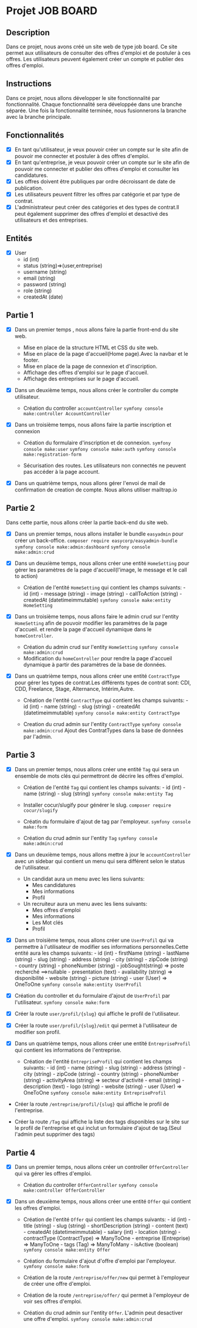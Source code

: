 # Projet JOB BOARD

## Description

Dans ce projet, nous avons créé un site web de type job board. Ce site permet aux utilisateurs de consulter des offres d'emploi et de postuler à ces offres. Les utilisateurs peuvent également créer un compte et publier des offres d'emploi.

## Instructions

Dans ce projet, nous allons développer le site fonctionnalité par fonctionnalité. Chaque fonctionnalité sera développée dans une branche séparée. Une fois la fonctionnalité terminée, nous fusionnerons la branche avec la branche principale.

## Fonctionnalités

- [x] En tant qu'utilisateur, je veux pouvoir créer un compte sur le site afin de pouvoir me connecter et postuler à des offres d'emploi.
- [x] En tant qu'entreprise, je veux pouvoir créer un compte sur le site afin de pouvoir me connecter et publier des offres d'emploi et consulter les candidatures.
- [x] Les offres doivent être publiques par ordre décroissant de date de publication.
- [x] Les utilisateurs peuvent filtrer les offres par catégorie et par type de contrat.
- [x] L'administrateur peut créer des catégories et des types de contrat.Il peut également supprimer des offres d'emploi et desactivé des utilisateurs et des entreprises.

## Entités

- [x] User
  - id (int)
  - status (string)=>(user,entreprise)
  - username (string)
  - email (string)
  - password (string)
  - role (string)
  - createdAt (date)

## Partie 1

- [x] Dans un premier temps , nous allons faire la partie front-end du site web.

  - Mise en place de la structure HTML et CSS du site web.
  - Mise en place de la page d'accueil(Home page).Avec la navbar et le footer.
  - Mise en place de la page de connexion et d'inscription.
  - Affichage des offres d'emploi sur le page d'accueil.
  - Affichage des entreprises sur le page d'accueil.

- [x] Dans un deuxième temps, nous allons créer le controller du compte utilisateur.

  - Création du controller `accountController`
    `symfony console make:controller AccountController`

- [x] Dans un troisième temps, nous allons faire la partie inscription et connexion

  - Création du formulaire d'inscription et de connexion.
    `symfony console make:user`
    `symfony console make:auth`
    `symfony console make:registration-form`

  - Sécurisation des routes. Les utilisateurs non connectés ne peuvent pas accéder à la page account.

- [x] Dans un quatrième temps, nous allons gérer l'envoi de mail de confirmation de creation de compte. Nous allons utiliser mailtrap.io

## Partie 2

Dans cette partie, nous allons créer la partie back-end du site web.

- [x] Dans un premier temps, nous allons installer le bundle `easyadmin` pour créer un back-office.
      `composer require easycorp/easyadmin-bundle`
      `symfony console make:admin:dashboard`
      `symfony console make:admin:crud`

- [x] Dans un deuxième temps, nous allons créer une entité `HomeSetting` pour gérer les paramètres de la page d'accueil(l'image, le message et le call to action)

  - Création de l'entité `HomeSetting` qui contient les champs suivants: - id (int) - message (string) - image (string) - callToAction (string) - createdAt (datetimeimmutable)
    `symfony console make:entity HomeSetting`

- [x] Dans un troisième temps, nous allons faire le admin crud sur l'entity `HomeSetting` afin de pouvoir modifier les paramètres de la page d'accueil. et rendre la page d'accueil dynamique dans le `homeController`.

  - Création du admin crud sur l'entity `HomeSetting`
    `symfony console make:admin:crud`
  - Modification du `homeController` pour rendre la page d'accueil dynamique à partir des paramètres de la base de données.

- [x] Dans un quatrième temps, nous allons créer une entité `ContractType` pour gérer les types de contrat.Les différents types de contrat sont: CDI, CDD, Freelance, Stage, Alternance, Intérim,Autre.

  - Création de l'entité `ContractType` qui contient les champs suivants: - id (int) - name (string) - slug (string) - createdAt (datetimeimmutable)
    `symfony console make:entity ContractType`

  - Creation du crud admin sur l'entity `ContractType`
    `symfony console make:admin:crud`
    Ajout des ContratTypes dans la base de données par l'admin.

## Partie 3

- [x] Dans un premier temps, nous allons créer une entité `Tag` qui sera un ensemble de mots clés qui permettront de décrire les offres d'emploi.

  - Création de l'entité `Tag` qui contient les champs suivants: - id (int) - name (string) - slug (string)
    `symfony console make:entity Tag`

  - Installer cocur/slugify pour générer le slug.
    `composer require cocur/slugify`

  - Créatin du formulaire d'ajout de tag par l'employeur.
    `symfony console make:form`

  - Création du crud admin sur l'entity `Tag`
    `symfony console make:admin:crud`

- [x] Dans un deuxième temps, nous allons mettre à jour le `accountController` avec un sidebar qui contient un menu qui sera différent selon le status de l'utilisateur.

  - Un candidat aura un menu avec les liens suivants:
    - Mes candidatures
    - Mes informations
    - Profil
  - Un recruiteur aura un menu avec les liens suivants:
    - Mes offres d'emploi
    - Mes informations
    - Les Mot clés
    - Profil

- [x] Dans un troisième temps, nous allons créer une `UserProfil`
      qui va permettre à l'utilisateur de modifier ses informations personnelles.Cette entité aura les champs suivants: - id (int) - firstName (string) - lastName (string) - slug (string) - address (string) - city (string) - zipCode (string) - country (string) - phoneNumber (string) - jobSought(string) => poste recherché ==>nullable - presentation (text) - availability (string) => disponibilité - website (string) - picture (string) - user (User) => OneToOne
      `symfony console make:entity UserProfil`

- [x] Création du controller et du formulaire d'ajout de `UserProfil` par l'utilisateur.
      `symfony console make:form`

- [x] Créer la route `user/profil/{slug}` qui affiche le profil de l'utilisateur.
- [x] Créer la route `user/profil/{slug}/edit` qui permet à l'utilisateur de modifier son profil.

- [x] Dans un quatrième temps, nous allons créer une entité `EntrepriseProfil` qui contient les informations de l'entreprise.

  - Création de l'entité `EntrepriseProfil` qui contient les champs suivants: - id (int) - name (string) - slug (string) - address (string) - city (string) - zipCode (string) - country (string) - phoneNumber (string) - activityArea (string) => secteur d'activité - email (string) - description (text) - logo (string) - website (string) - user (User) => OneToOne
    `symfony console make:entity EntrepriseProfil`

- Créer la route `/entreprise/profil/{slug}` qui affiche le profil de l'entreprise.

- Créer la route `/Tag` qui affiche la liste des tags disponibles sur le site sur le profil de l'entreprise et qui inclut un formulaire d'ajout de tag.(Seul l'admin peut supprimer des tags)

## Partie 4

- [x] Dans un premier temps, nous allons créer un controller `OfferController` qui va gérer les offres d'emploi.

  - Création du controller `OfferController`
    `symfony console make:controller OfferController`

- [x] Dans un deuxième temps, nous allons créer une entité `Offer` qui contient les offres d'emploi.

  - Création de l'entité `Offer` qui contient les champs suivants: - id (int) - title (string) - slug (string) - shortDescription (string) - content (text) - createdAt (datetimeimmutable) - salary (int) - location (string) - contractType (ContractType) => ManyToOne - entreprise (Entreprise) => ManyToOne - tags (Tag) => ManyToMany - isActive (boolean)
    `symfony console make:entity Offer`

  - Création du formulaire d'ajout d'offre d'emploi par l'employeur.
    `symfony console make:form`

  - Création de la route `/entreprise/offer/new` qui permet à l'employeur de créer une offre d'emploi.
  - Création de la route `/entreprise/offer/` qui permet à l'employeur de voir ses offres d'emploi.

  - Création du crud admin sur l'entity `Offer`. L'admin peut desactiver une offre d'emploi.
    `symfony console make:admin:crud`
